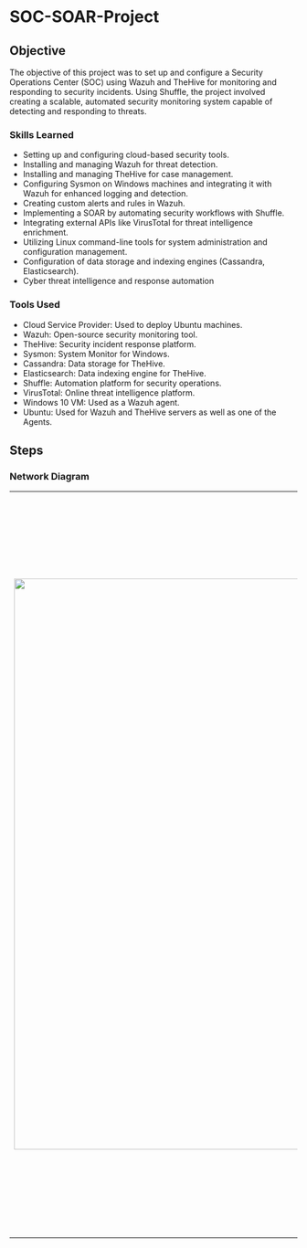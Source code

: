 # SOC-SOAR-Project

## Objective


The objective of this project was to set up and configure a Security Operations Center (SOC) using Wazuh and TheHive for monitoring and responding to security incidents. Using Shuffle, the project involved creating a scalable, automated security monitoring system capable of detecting and responding to threats.


### Skills Learned


- Setting up and configuring cloud-based security tools.
- Installing and managing Wazuh for threat detection.
- Installing and managing TheHive for case management.
- Configuring Sysmon on Windows machines and integrating it with Wazuh for enhanced logging and detection.
- Creating custom alerts and rules in Wazuh.
- Implementing a SOAR by automating security workflows with Shuffle.
- Integrating external APIs like VirusTotal for threat intelligence enrichment.
- Utilizing Linux command-line tools for system administration and configuration management.
- Configuration of data storage and indexing engines (Cassandra, Elasticsearch).
- Cyber threat intelligence and response automation

### Tools Used


- Cloud Service Provider: Used to deploy Ubuntu machines.
- Wazuh: Open-source security monitoring tool.
- TheHive: Security incident response platform.
- Sysmon: System Monitor for Windows.
- Cassandra: Data storage for TheHive.
- Elasticsearch: Data indexing engine for TheHive.
- Shuffle: Automation platform for security operations.
- VirusTotal: Online threat intelligence platform. 
- Windows 10 VM: Used as a Wazuh agent.
- Ubuntu: Used for Wazuh and TheHive servers as well as one of the Agents.

## Steps




### Network Diagram
<table>
  <tr>
    <td><img src="https://github.com/MercioRodrigues/SOC-SOAR-Project/assets/172152200/1af47f1b-9b55-4bea-8a59-7e72aceb400b" width="1000"/></td>
    <td><img src="https://github.com/MercioRodrigues/SOC-SOAR-Project/assets/172152200/c9345f60-5586-4249-a3a2-3631fca9c4ac" width="1300"/></td>
  </tr>
</table>
